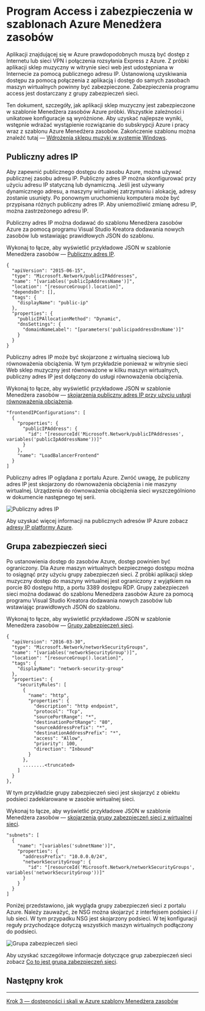 <properties
   pageTitle="Program Access i zabezpieczenia w szablonach Menedżera zasobów Azure | Microsoft Azure" 
   description="Samouczek DotNet Core Azure maszyn wirtualnych"
   services="virtual-machines-windows"
   documentationCenter="virtual-machines"
   authors="neilpeterson"
   manager="timlt"
   editor="tysonn"
   tags="azure-resource-manager"/>

<tags
   ms.service="virtual-machines-windows"
   ms.devlang="na"
   ms.topic="article"
   ms.tgt_pltfrm="vm-windows"
   ms.workload="infrastructure-services"
   ms.date="10/21/2016"
   ms.author="nepeters"/>

# <a name="access-and-security-in-azure-resource-manager-templates"></a>Program Access i zabezpieczenia w szablonach Azure Menedżera zasobów

Aplikacji znajdującej się w Azure prawdopodobnych muszą być dostęp z Internetu lub sieci VPN i połączenia rozsyłania Express z Azure. Z próbki aplikacji sklep muzyczny w witrynie sieci web jest udostępniana w Internecie za pomocą publicznego adresu IP. Ustanowioną uzyskiwania dostępu za pomocą połączenia z aplikacją i dostęp do samych zasobach maszyn wirtualnych powinny być zabezpieczone. Zabezpieczenia programu access jest dostarczany z grupy zabezpieczeń sieci. 

Ten dokument, szczegóły, jak aplikacji sklep muzyczny jest zabezpieczone w szablonie Menedżera zasobów Azure próbki. Wszystkie zależności i unikatowe konfiguracje są wyróżnione. Aby uzyskać najlepsze wyniki, wstępnie wdrażać wystąpienie rozwiązanie do subskrypcji Azure i pracy wraz z szablonu Azure Menedżera zasobów. Zakończenie szablonu można znaleźć tutaj — [Wdrożenia sklepu muzyki w systemie Windows](https://github.com/Microsoft/dotnet-core-sample-templates/tree/master/dotnet-core-music-windows).


## <a name="public-ip-address"></a>Publiczny adres IP

Aby zapewnić publicznego dostępu do zasobu Azure, można używać publicznej zasobu adresu IP. Publiczny adres IP można skonfigurować przy użyciu adresu IP statyczną lub dynamiczną. Jeśli jest używany dynamicznego adresu, a maszyny wirtualnej zatrzymaniu i alokację, adresy zostanie usunięty. Po ponownym uruchomieniu komputera może być przypisana różnych publiczny adres IP. Aby uniemożliwić zmianę adresu IP, można zastrzeżonego adresu IP. 

Publiczny adres IP można dodawać do szablonu Menedżera zasobów Azure za pomocą programu Visual Studio Kreatora dodawania nowych zasobów lub wstawiając prawidłowych JSON do szablonu. 

Wykonaj to łącze, aby wyświetlić przykładowe JSON w szablonie Menedżera zasobów — [Publiczny adres IP](https://github.com/Microsoft/dotnet-core-sample-templates/blob/master/dotnet-core-music-windows/azuredeploy.json#L110).


```none
{
  "apiVersion": "2015-06-15",
  "type": "Microsoft.Network/publicIPAddresses",
  "name": "[variables('publicIpAddressName')]",
  "location": "[resourceGroup().location]",
  "dependsOn": [],
  "tags": {
    "displayName": "public-ip"
  },
  "properties": {
    "publicIPAllocationMethod": "Dynamic",
    "dnsSettings": {
      "domainNameLabel": "[parameters('publicipaddressDnsName')]"
    }
  }
}
```

Publiczny adres IP może być skojarzone z wirtualną sieciową lub równoważenia obciążenia. W tym przykładzie ponieważ w witrynie sieci Web sklep muzyczny jest równoważone w kilku maszyn wirtualnych, publiczny adres IP jest dołączony do usługi równoważenia obciążenia.

Wykonaj to łącze, aby wyświetlić przykładowe JSON w szablonie Menedżera zasobów — [skojarzenia publiczny adres IP przy użyciu usługi równoważenia obciążenia](https://github.com/Microsoft/dotnet-core-sample-templates/blob/master/dotnet-core-music-windows/azuredeploy.json#L211).

```none
"frontendIPConfigurations": [
  {
    "properties": {
      "publicIPAddress": {
        "id": "[resourceId('Microsoft.Network/publicIPAddresses', variables('publicIpAddressName'))]"
      }
    },
    "name": "LoadBalancerFrontend"
  }
]
```

Publiczny adres IP oglądana z portalu Azure. Zwróć uwagę, że publiczny adres IP jest skojarzony do równoważenia obciążenia i nie maszyny wirtualnej. Urządzenia do równoważenia obciążenia sieci wyszczególniono w dokumencie następnego tej serii.

![Publiczny adres IP](./media/virtual-machines-windows-dotnet-core/pubip-win.png)

Aby uzyskać więcej informacji na publicznych adresów IP Azure zobacz [adresy IP platformy Azure](../virtual-network/virtual-network-ip-addresses-overview-arm.md).

## <a name="network-security-group"></a>Grupa zabezpieczeń sieci

Po ustanowienia dostęp do zasobów Azure, dostęp powinien być ograniczony. Dla Azure maszyn wirtualnych bezpiecznego dostępu można to osiągnąć przy użyciu grupy zabezpieczeń sieci. Z próbki aplikacji sklep muzyczny dostęp do maszyny wirtualnej jest ograniczony z wyjątkiem na porcie 80 dostępu http, a portu 3389 dostępu RDP. Grupy zabezpieczeń sieci można dodawać do szablonu Menedżera zasobów Azure za pomocą programu Visual Studio Kreatora dodawania nowych zasobów lub wstawiając prawidłowych JSON do szablonu.

Wykonaj to łącze, aby wyświetlić przykładowe JSON w szablonie Menedżera zasobów — [Grupy zabezpieczeń sieci](https://github.com/Microsoft/dotnet-core-sample-templates/blob/master/dotnet-core-music-windows/azuredeploy.json#L57).

```none
{
  "apiVersion": "2016-03-30",
  "type": "Microsoft.Network/networkSecurityGroups",
  "name": "[variables('networkSecurityGroup')]",
  "location": "[resourceGroup().location]",
  "tags": {
    "displayName": "network-security-group"
  },
  "properties": {
    "securityRules": [
      {
        "name": "http",
        "properties": {
          "description": "http endpoint",
          "protocol": "Tcp",
          "sourcePortRange": "*",
          "destinationPortRange": "80",
          "sourceAddressPrefix": "*",
          "destinationAddressPrefix": "*",
          "access": "Allow",
          "priority": 100,
          "direction": "Inbound"
        }
      },
      ........<truncated> 
    ]
  }
},
```

W tym przykładzie grupy zabezpieczeń sieci jest skojarzyć z obiektu podsieci zadeklarowane w zasobie wirtualnej sieci. 

Wykonaj to łącze, aby wyświetlić przykładowe JSON w szablonie Menedżera zasobów — [skojarzenia grupy zabezpieczeń sieci z wirtualnej sieci](https://github.com/Microsoft/dotnet-core-sample-templates/blob/master/dotnet-core-music-windows/azuredeploy.json#L143).


```none
"subnets": [
  {
    "name": "[variables('subnetName')]",
    "properties": {
      "addressPrefix": "10.0.0.0/24",
      "networkSecurityGroup": {
        "id": "[resourceId('Microsoft.Network/networkSecurityGroups', variables('networkSecurityGroup'))]"
      }
    }
  }
]
```

Poniżej przedstawiono, jak wygląda grupy zabezpieczeń sieci z portalu Azure. Należy zauważyć, że NSG można skojarzyć z interfejsem podsieci i / lub sieci. W tym przypadku NSG jest skojarzony podsieci. W tej konfiguracji reguły przychodzące dotyczą wszystkich maszyn wirtualnych podłączony do podsieci.

![Grupa zabezpieczeń sieci](./media/virtual-machines-windows-dotnet-core/nsg-win.png)

Aby uzyskać szczegółowe informacje dotyczące grup zabezpieczeń sieci zobacz [Co to jest grupa zabezpieczeń sieci]( https://azure.microsoft.com/documentation/articles/virtual-networks-nsg/).

## <a name="next-step"></a>Następny krok

<hr>

[Krok 3 — dostępności i skali w Azure szablony Menedżera zasobów](./virtual-machines-windows-dotnet-core-4-availability-scale.md)
